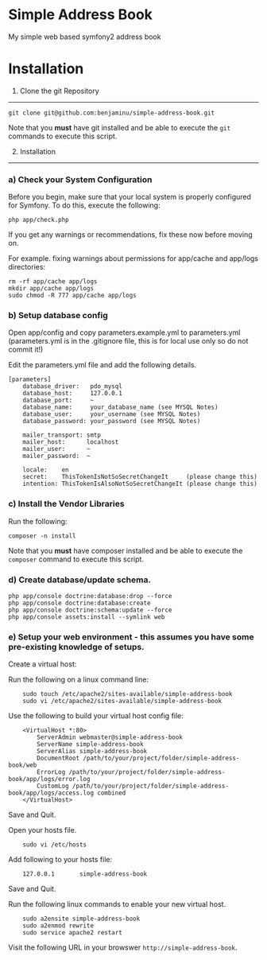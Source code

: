 Simple Address Book
===================

My simple web based symfony2 address book

Installation
===================
1) Clone the git Repository
---------------

    git clone git@github.com:benjaminu/simple-address-book.git


Note that you **must** have git installed and be able to execute the `git` commands to execute this script.

2) Installation
---------------

### a) Check your System Configuration

Before you begin, make sure that your local system is properly configured
for Symfony. To do this, execute the following:

    php app/check.php

If you get any warnings or recommendations, fix these now before moving on.

For example. fixing warnings about permissions for app/cache and app/logs directories:

    rm -rf app/cache app/logs
    mkdir app/cache app/logs
    sudo chmod -R 777 app/cache app/logs

### b) Setup database config

Open app/config and copy parameters.example.yml to parameters.yml (parameters.yml is in the .gitignore file, this is for local use only so do not commit it!)

Edit the parameters.yml file and add the following details.

    [parameters]
        database_driver:   pdo_mysql
        database_host:     127.0.0.1
        database_port:     ~
        database_name:     your_database_name (see MYSQL Notes)
        database_user:     your_username (see MYSQL Notes)
        database_password: your_password (see MYSQL Notes)

        mailer_transport: smtp
        mailer_host:      localhost
        mailer_user:      ~
        mailer_password:  ~

        locale:    en
        secret:    ThisTokenIsNotSoSecretChangeIt     (please change this)
        intention: ThisTokenIsAlsoNotSoSecretChangeIt (please change this)

### c) Install the Vendor Libraries

Run the following:

    composer -n install

Note that you **must** have composer installed and be able to execute the `composer` command to execute this script.

### d) Create database/update schema.
    
    php app/console doctrine:database:drop --force
    php app/console doctrine:database:create
    php app/console doctrine:schema:update --force
    php app/console assets:install --symlink web

### e) Setup your web environment - this assumes you have some pre-existing knowledge of setups.
Create a virtual host:

Run the following on a linux command line:

```
    sudo touch /etc/apache2/sites-available/simple-address-book
    sudo vi /etc/apache2/sites-available/simple-address-book
```

Use the following to build your virtual host config file:
```
    <VirtualHost *:80>
        ServerAdmin webmaster@simple-address-book
        ServerName simple-address-book
        ServerAlias simple-address-book
        DocumentRoot /path/to/your/project/folder/simple-address-book/web
        ErrorLog /path/to/your/project/folder/simple-address-book/app/logs/error.log
        CustomLog /path/to/your/project/folder/simple-address-book/app/logs/access.log combined
    </VirtualHost>
```
Save and Quit.


Open your hosts file.
```
    sudo vi /etc/hosts
```

Add following to your hosts file:
```
    127.0.0.1       simple-address-book
```
Save and Quit.

Run the following linux commands to enable your new virtual host.
```
    sudo a2ensite simple-address-book
    sudo a2enmod rewrite
    sudo service apache2 restart
```

Visit the following URL in your browswer ```http://simple-address-book```.